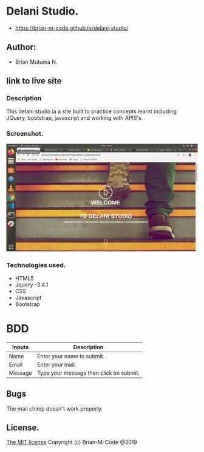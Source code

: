 # Delani Studio.
- https://brian-m-code.github.io/delani-studio/


## Author:
- Brian Mutuma N.

## link to live site


### Description
This delani studio ia a site built to practice concepts learnt including JQuery, bootstrap, javascript and working with APIS's.

### Screenshot.
![screenshot](images/assets/delani.png)

### Technologies used.
- HTML5
- Jquery -3.4.1
- CSS
- Javascript
- Bootstrap

# BDD
|Inputs  | Description                             |
|--------|-----------------------------------------|
|Name    | Enter your name to submit.              |
|Email   | Enter your mail.                        |
|Message | Type your message then click on submit. | 

## Bugs
The mail chimp doesn't work properly.

## License.
[The MIT license](license.md)
Copyright (c) Brian-M-Code @2019


